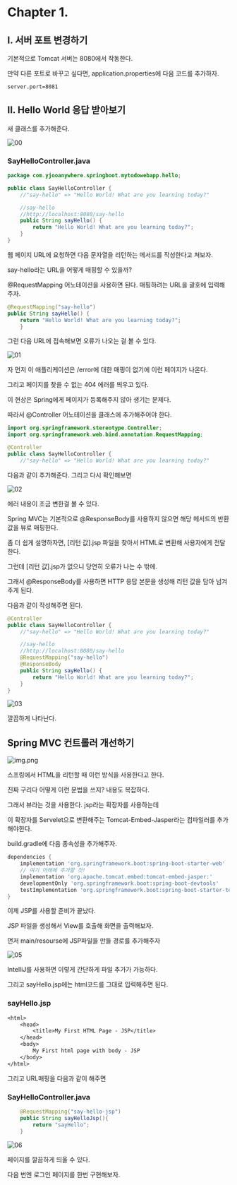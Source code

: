 # Chapter 1.

## I. 서버 포트 변경하기
기본적으로 Tomcat 서버는 8080에서 작동한다.

만약 다른 포트로 바꾸고 싶다면, application.properties에 다음 코드를 추가하자.
```properties
server.port=8081
```
## II. Hello World 응답 받아보기

새 클래스를 추가해준다.

![00](img/00.png)

### SayHelloController.java
```java
package com.yjooanywhere.springboot.mytodowebapp.hello;

public class SayHelloController {
    //"say-hello" => "Hello World! What are you learning today?"

    //say-hello
    //http://localhost:8080/say-hello
    public String sayHello() {
        return "Hello World! What are you learning today?";
    }
}
```
웹 페이지 URL에 요청하면 다음 문자열을 리턴하는 메서드를 작성한다고 쳐보자.

say-hello라는 URL을 어떻게 매핑할 수 있을까?

@RequestMapping 어노테이션을 사용하면 된다. 매핑하려는 URL을 괄호에 입력해주자.

```java
@RequestMapping("say-hello")    
public String sayHello() {
    return "Hello World! What are you learning today?";
    }
```
그런 다음 URL에 접속해보면 오류가 나오는 걸 볼 수 있다.

![01](img/01.png)

자 먼저 이 애플리케이션은 /error에 대한 매핑이 없기에 이런 페이지가 나온다.

그리고 페이지를 찾을 수 없는 404 에러를 띄우고 있다.

이 현상은 Spring에게 페이지가 등록해주지 않아 생기는 문제다.

따라서 @Controller 어노테이션을 클래스에 추가해주어야 한다.

```java
import org.springframework.stereotype.Controller;
import org.springframework.web.bind.annotation.RequestMapping;

@Controller
public class SayHelloController {
    //"say-hello" => "Hello World! What are you learning today?"
```

다음과 같이 추가해준다. 그리고 다시 확인해보면

![02](img/02.png)

에러 내용이 조금 변한걸 볼 수 있다.

Spring MVC는 기본적으로 @ResponseBody를 사용하지 않으면 해당 메서드의 반환 값을 뷰로 매핑한다.

좀 더 쉽게 설명하자면, [리턴 값].jsp 파일을 찾아서 HTML로 변환해 사용자에게 전달한다.

그런데 [리턴 값].jsp가 없으니 당연히 오류가 나는 수 밖에.

그래서 @ResponseBody를 사용하면 HTTP 응답 본문을 생성해 리턴 값을 담아 넘겨주게 된다.

다음과 같이 작성해주면 된다.

```java
@Controller
public class SayHelloController {
    //"say-hello" => "Hello World! What are you learning today?"

    //say-hello
    //http://localhost:8080/say-hello
    @RequestMapping("say-hello")
    @ResponseBody
    public String sayHello() {
        return "Hello World! What are you learning today?";
    }
}
```

![03](img/03.png)

깔끔하게 나타난다.

## Spring MVC 컨트롤러 개선하기

![img.png](img/04.png)

스프링에서 HTML을 리턴할 때 이런 방식을 사용한다고 한다.

진짜 구리다 어떻게 이런 문법을 쓰지? 내용도 복잡하다.

그래서 뷰라는 것을 사용한다. jsp라는 확장자를 사용하는데

이 확장자를 Servelet으로 변환해주는 Tomcat-Embed-Jasper라는 컴파일러를 추가해야한다.

build.gradle에 다음 종속성을 추가해주자.

```groovy
dependencies {
    implementation 'org.springframework.boot:spring-boot-starter-web'
    // 여기 아래에 추가할 것!
    implementation 'org.apache.tomcat.embed:tomcat-embed-jasper:'
    developmentOnly 'org.springframework.boot:spring-boot-devtools'
    testImplementation 'org.springframework.boot:spring-boot-starter-test'
}
```

이제 JSP를 사용할 준비가 끝났다.

JSP 파일을 생성해서 View를 호출해 화면을 출력해보자.

먼저 main/resourse에 JSP파일을 만들 경로를 추가해주자

![05](img/05.png)

IntelliJ를 사용하면 이렇게 간단하게 파일 추가가 가능하다.

그리고 sayHello.jsp에는 html코드를 그대로 입력해주면 된다.

### sayHello.jsp
```jsp
<html>
    <head>
        <title>My First HTML Page - JSP</title>
    </head>
    <body>
        My First html page with body - JSP
    </body>
</html>
```

그리고 URL매핑을 다음과 같이 해주면

### SayHelloController.java
```java
    @RequestMapping("say-hello-jsp")
    public String sayHelloJsp(){
        return "sayHello";
    }
```

![06](img/06.png)

페이지를 깔끔하게 띄울 수 있다.

다음 번엔 로그인 페이지를 한번 구현해보자.